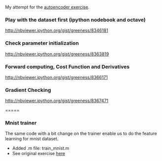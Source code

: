 My attempt for the [autoencoder exercise](http://deeplearning.stanford.edu/wiki/index.php/Exercise:Sparse_Autoencoder).

### Play with the dataset first (ipython nodebook and octave)

http://nbviewer.ipython.org/gist/greeness/8346181


### Check parameter initialization
http://nbviewer.ipython.org/gist/greeness/8363819

### Forward computing, Cost Function and Derivatives
http://nbviewer.ipython.org/gist/greeness/8366171

### Gradient Checking
http://nbviewer.ipython.org/gist/greeness/8367471


=====

### Mnist trainer
The same code with a bit change on the trainer enable us to do the feature learning for mnist dataset.
* Added .m file: train_mnist.m
* See original exercise [here](http://deeplearning.stanford.edu/wiki/index.php/Exercise:Vectorization)
